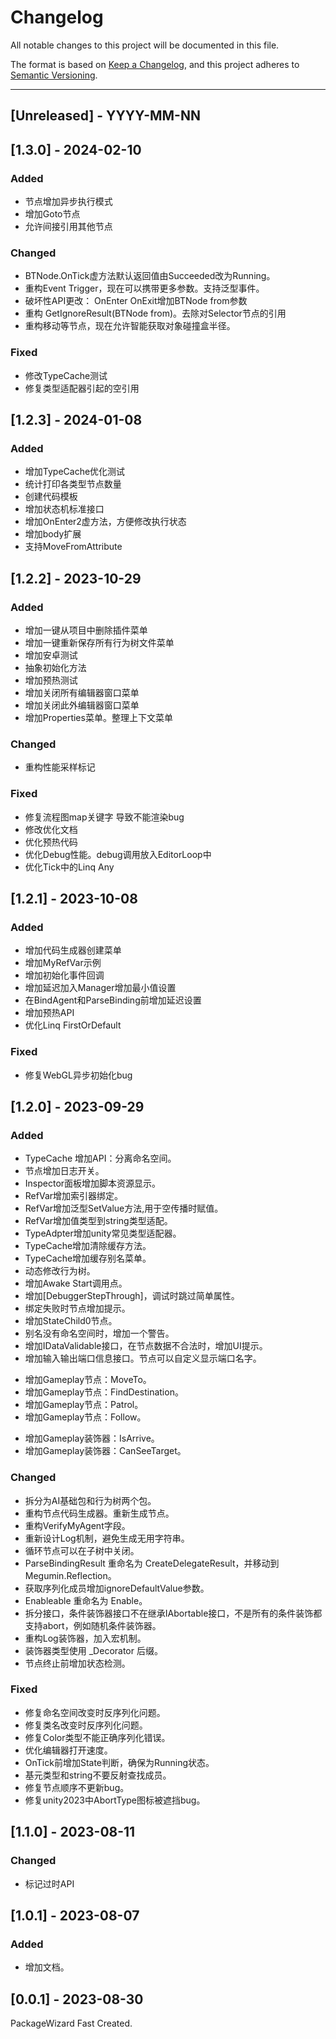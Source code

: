 # Changelog
All notable changes to this project will be documented in this file.

The format is based on [Keep a Changelog](https://keepachangelog.com/en/1.0.0/),
and this project adheres to [Semantic Versioning](https://semver.org/spec/v2.0.0.html).

<!--
## [Unreleased] - YYYY-MM-NN

### Added  
### Changed  
### Deprecated  
### Removed  
### Fixed  
### Security  
-->

---

## [Unreleased] - YYYY-MM-NN

## [1.3.0] - 2024-02-10
### Added  
- 节点增加异步执行模式
- 增加Goto节点
- 允许间接引用其他节点
  
### Changed  
- BTNode.OnTick虚方法默认返回值由Succeeded改为Running。
- 重构Event Trigger，现在可以携带更多参数。支持泛型事件。
- 破坏性API更改： OnEnter OnExit增加BTNode from参数
- 重构  GetIgnoreResult(BTNode from)。去除对Selector节点的引用
- 重构移动等节点，现在允许智能获取对象碰撞盒半径。

### Fixed  
- 修改TypeCache测试
- 修复类型适配器引起的空引用

## [1.2.3] - 2024-01-08

### Added  
- 增加TypeCache优化测试
- 统计打印各类型节点数量
- 创建代码模板
- 增加状态机标准接口
- 增加OnEnter2虚方法，方便修改执行状态
- 增加body扩展
- 支持MoveFromAttribute

## [1.2.2] - 2023-10-29
### Added   
- 增加一键从项目中删除插件菜单
- 增加一键重新保存所有行为树文件菜单
- 增加安卓测试
- 抽象初始化方法
- 增加预热测试
- 增加关闭所有编辑器窗口菜单
- 增加关闭此外编辑器窗口菜单
- 增加Properties菜单。整理上下文菜单

### Changed  
- 重构性能采样标记

### Fixed  
- 修复流程图map关键字 导致不能渲染bug
- 修改优化文档
- 优化预热代码
- 优化Debug性能。debug调用放入EditorLoop中
- 优化Tick中的Linq Any 

## [1.2.1] - 2023-10-08
### Added   
- 增加代码生成器创建菜单  
- 增加MyRefVar示例  
- 增加初始化事件回调
- 增加延迟加入Manager增加最小值设置
- 在BindAgent和ParseBinding前增加延迟设置
- 增加预热API
- 优化Linq FirstOrDefault

### Fixed  
- 修复WebGL异步初始化bug

## [1.2.0] - 2023-09-29
### Added   
- TypeCache 增加API：分离命名空间。  
- 节点增加日志开关。  
- Inspector面板增加脚本资源显示。  
- RefVar增加索引器绑定。  
- RefVar增加泛型SetValue方法,用于空传播时赋值。  
- RefVar增加值类型到string类型适配。  
- TypeAdpter增加unity常见类型适配器。  
- TypeCache增加清除缓存方法。  
- TypeCache增加缓存别名菜单。  
- 动态修改行为树。  
- 增加Awake Start调用点。  
- 增加[DebuggerStepThrough]，调试时跳过简单属性。  
- 绑定失败时节点增加提示。  
- 增加StateChild0节点。  
- 别名没有命名空间时，增加一个警告。  
- 增加IDataValidable接口，在节点数据不合法时，增加UI提示。  
- 增加输入输出端口信息接口。节点可以自定义显示端口名字。  
* 增加Gameplay节点：MoveTo。  
* 增加Gameplay节点：FindDestination。  
* 增加Gameplay节点：Patrol。  
* 增加Gameplay节点：Follow。  
+ 增加Gameplay装饰器：IsArrive。  
+ 增加Gameplay装饰器：CanSeeTarget。  


### Changed  
- 拆分为AI基础包和行为树两个包。  
- 重构节点代码生成器。重新生成节点。  
- 重构VerifyMyAgent字段。  
- 重新设计Log机制，避免生成无用字符串。  
- 循环节点可以在子树中关闭。   
- ParseBindingResult 重命名为 CreateDelegateResult，并移动到Megumin.Reflection。  
- 获取序列化成员增加ignoreDefaultValue参数。  
- Enableable 重命名为  Enable。  
- 拆分接口，条件装饰器接口不在继承IAbortable接口，不是所有的条件装饰都支持abort，例如随机条件装饰器。  
- 重构Log装饰器，加入宏机制。  
- 装饰器类型使用 _Decorator 后缀。
- 节点终止前增加状态检测。  

### Fixed  
- 修复命名空间改变时反序列化问题。  
- 修复类名改变时反序列化问题。  
- 修复Color类型不能正确序列化错误。  
- 优化编辑器打开速度。  
- OnTick前增加State判断，确保为Running状态。  
- 基元类型和string不要反射查找成员。  
- 修复节点顺序不更新bug。  
- 修复unity2023中AbortType图标被遮挡bug。  


## [1.1.0] - 2023-08-11
### Changed  
- 标记过时API


## [1.0.1] - 2023-08-07
### Added 
- 增加文档。

## [0.0.1] - 2023-08-30
PackageWizard Fast Created.

